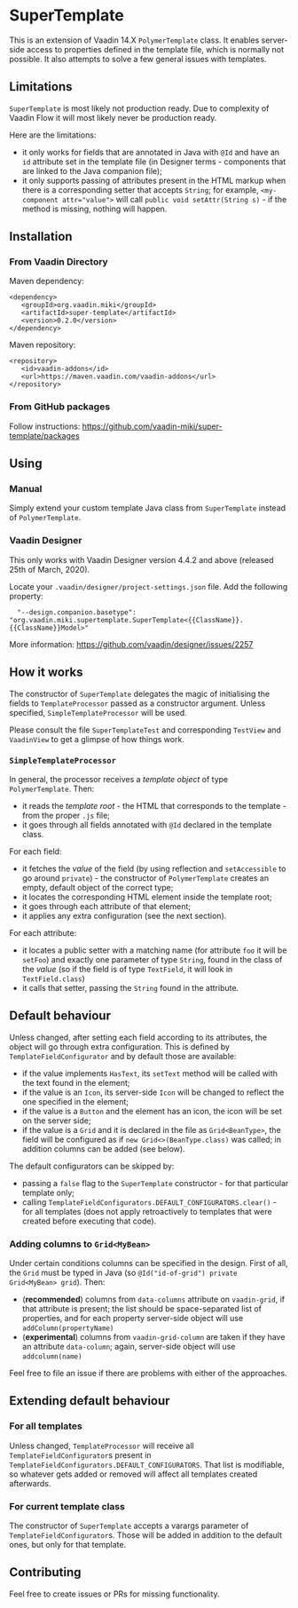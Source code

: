 # SuperTemplate

This is an extension of Vaadin 14.X `PolymerTemplate` class. It enables server-side access to properties defined in the template file, which is normally not possible. It also attempts to solve a few general issues with templates.

## Limitations

`SuperTemplate` is most likely not production ready. Due to complexity of Vaadin Flow it will most likely never be production ready.
 
Here are the limitations:
* it only works for fields that are annotated in Java with `@Id` and have an `id` attribute set in the template file (in Designer terms - components that are linked to the Java companion file); 
* it only supports passing of attributes present in the HTML markup when there is a corresponding setter that accepts `String`; for example, `<my-component attr="value">` will call `public void setAttr(String s)` - if the method is missing, nothing will happen.

## Installation

### From Vaadin Directory

Maven dependency:
```
<dependency>
   <groupId>org.vaadin.miki</groupId>
   <artifactId>super-template</artifactId>
   <version>0.2.0</version>
</dependency>
```

Maven repository:
```
<repository>
   <id>vaadin-addons</id>
   <url>https://maven.vaadin.com/vaadin-addons</url>
</repository>
```

### From GitHub packages

Follow instructions: https://github.com/vaadin-miki/super-template/packages

## Using

### Manual

Simply extend your custom template Java class from `SuperTemplate` instead of `PolymerTemplate`.

### Vaadin Designer

This only works with Vaadin Designer version 4.4.2 and above (released 25th of March, 2020).

Locate your `.vaadin/designer/project-settings.json` file. Add the following property:

```
  "--design.companion.basetype": "org.vaadin.miki.supertemplate.SuperTemplate<{{ClassName}}.{{ClassName}}Model>"
```

More information: https://github.com/vaadin/designer/issues/2257

## How it works

The constructor of `SuperTemplate` delegates the magic of initialising the fields to `TemplateProcessor` passed as a constructor argument. Unless specified, `SimpleTemplateProcessor` will be used.

Please consult the file `SuperTemplateTest` and corresponding `TestView` and `VaadinView` to get a glimpse of how things work.

### `SimpleTemplateProcessor`

In general, the processor receives a *template object* of type `PolymerTemplate`. Then:
* it reads the *template root* - the HTML that corresponds to the template - from the proper `.js` file;
* it goes through all fields annotated with `@Id` declared in the template class.

For each field:
* it fetches the *value* of the field (by using reflection and `setAccessible` to go around `private`) - the constructor of `PolymerTemplate` creates an empty, default object of the correct type;
* it locates the corresponding HTML element inside the template root;
* it goes through each attribute of that element;
* it applies any extra configuration (see the next section).

For each attribute:
* it locates a public setter with a matching name (for attribute `foo` it will be `setFoo`) and exactly one parameter of type `String`, found in the class of the *value* (so if the field is of type `TextField`, it will look in `TextField.class`)
* it calls that setter, passing the `String` found in the attribute.

## Default behaviour

Unless changed, after setting each field according to its attributes, the object will go through extra configuration. This is defined by `TemplateFieldConfigurator` and by default those are available:
* if the value implements `HasText`, its `setText` method will be called with the text found in the element;
* if the value is an `Icon`, its server-side `Icon` will be changed to reflect the one specified in the element;
* if the value is a `Button` and the element has an icon, the icon will be set on the server side;
* if the value is a `Grid` and it is declared in the file as `Grid<BeanType>`, the field will be configured as if `new Grid<>(BeanType.class)` was called; in addition columns can be added (see below).

The default configurators can be skipped by:
* passing a `false` flag to the `SuperTemplate` constructor - for that particular template only;
* calling `TemplateFieldConfigurators.DEFAULT_CONFIGURATORS.clear()` - for all templates (does not apply retroactively to templates that were created before executing that code).

### Adding columns to `Grid<MyBean>`

Under certain conditions columns can be specified in the design. First of all, the `Grid` must be typed in Java (so `@Id("id-of-grid") private Grid<MyBean> grid`). Then:
* (**recommended**) columns from `data-columns` attribute on `vaadin-grid`, if that attribute is present; the list should be space-separated list of properties, and for each property server-side object will use `addColumn(propertyName)`
* (**experimental**) columns from `vaadin-grid-column` are taken if they have an attribute `data-column`; again, server-side object will use `addcolumn(name)`

Feel free to file an issue if there are problems with either of the approaches.

## Extending default behaviour

### For all templates

Unless changed, `TemplateProcessor` will receive all `TemplateFieldConfigurator`s present in `TemplateFieldConfigurators.DEFAULT_CONFIGURATORS`. That list is modifiable, so whatever gets added or removed will affect all templates created afterwards.

### For current template class

The constructor of `SuperTemplate` accepts a varargs parameter of `TemplateFieldConfigurator`s. Those will be added in addition to the default ones, but only for that template.

## Contributing

Feel free to create issues or PRs for missing functionality.